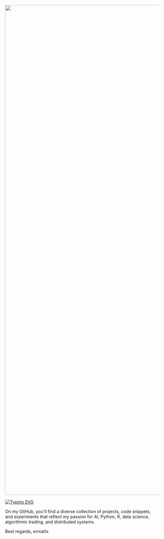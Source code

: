 <img src="./giphy.gif" width="1600" />


[![Typing SVG](https://readme-typing-svg.herokuapp.com?color=04b6ce&center=true&vCenter=true&width=1000&lines=Welcome+to+my+software+archive;Python+developer;Software+engineering;Machine+Learning;Data+Science;Financial+Markets;Algorithms+&+Data+Structures)](https://git.io/typing-svg)


<p align="center"> 
</p>
On my GitHub, you'll find a diverse collection of projects, code snippets, and experiments that reflect my passion for AI, Python, R, data science, algorithmic trading, and distributed systems.
</p>

Best regards,
erma0x
